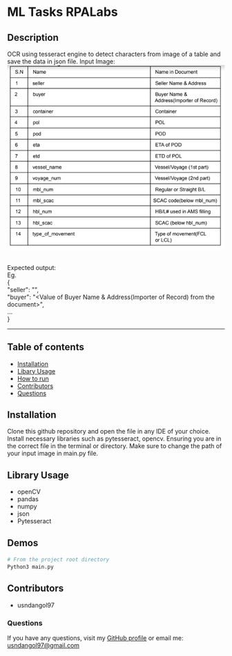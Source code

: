 # ML Tasks RPALabs

## Description
OCR using tesseract engine to detect characters from image of a table and save the data in json file.
Input Image:<br />
![alt Input Image](https://github.com/usndangol97/ML_Tasks_RPALabs/blob/main/images/input_image.png)

<br />Expected output:<br />
Eg.<br />
{<br />
    "seller": "<Value of Seller Name and Address from the document>",<br />
    "buyer": "<Value of Buyer Name & Address(Importer of Record) from the document>",<br />
    ...<br />
}<br />

- - - - 

## Table of contents 

* [Installation](#installation)
* [Libary Usage](#usage)
* [How to run](#run)
* [Contributors](#contributors)
* [Questions](#questions)

<a name="installation"></a>
## Installation 
Clone this github repository and open the file in any IDE of your choice. Install necessary libraries such as pytesseract, opencv. Ensuring you are in the correct file in the terminal or directory. Make sure to change the path of your input image in main.py file.

<a name="usage"></a>
## Library Usage
* openCV
* pandas
* numpy
* json
* Pytesseract


<a name="run"></a>
## Demos
```bash
# From the project root directory
Python3 main.py
```

<a name="contributors"></a>
## Contributors 
* usndangol97


<a name="questions"></a>
### Questions

If you have any questions, visit my [GitHub profile](https://www.github.com/usndangol97) or email me: usndangol97@gmail.com
